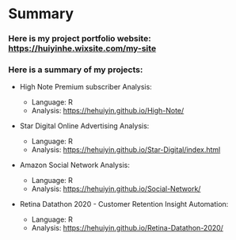 # Summary

### Here is my project portfolio website: https://huiyinhe.wixsite.com/my-site

### Here is a summary of my projects: 

* High Note Premium subscriber Analysis:
  + Language: R
  + Analysis: https://hehuiyin.github.io/High-Note/

* Star Digital Online Advertising Analysis:
  + Language: R
  + Analysis: https://hehuiyin.github.io/Star-Digital/index.html

* Amazon Social Network Analysis:
  + Language: R
  + Analysis: https://hehuiyin.github.io/Social-Network/

* Retina Datathon 2020 - Customer Retention Insight Automation:
  + Language: R
  + Analysis: https://hehuiyin.github.io/Retina-Datathon-2020/

